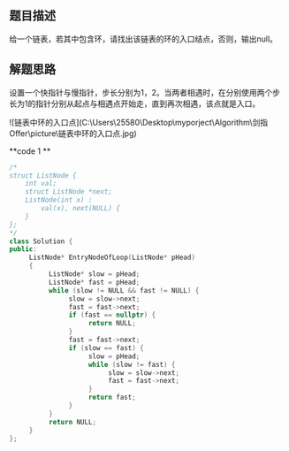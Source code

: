 ## 题目描述

给一个链表，若其中包含环，请找出该链表的环的入口结点，否则，输出null。

## 解题思路

设置一个快指针与慢指针，步长分别为1，2。当两者相遇时，在分别使用两个步长为1的指针分别从起点与相遇点开始走，直到再次相遇，该点就是入口。

![链表中环的入口点](C:\Users\25580\Desktop\myporject\Algorithm\剑指 Offer\picture\链表中环的入口点.jpg)



**code 1 **

```c++
/*
struct ListNode {
    int val;
    struct ListNode *next;
    ListNode(int x) :
        val(x), next(NULL) {
    }
};
*/
class Solution {
public:
     ListNode* EntryNodeOfLoop(ListNode* pHead)
     {
          ListNode* slow = pHead;
          ListNode* fast = pHead;
          while (slow != NULL && fast != NULL) {
               slow = slow->next;
               fast = fast->next;
               if (fast == nullptr) {
                    return NULL;
               }
               fast = fast->next;
               if (slow == fast) {
                    slow = pHead;
                    while (slow != fast) {
                         slow = slow->next;
                         fast = fast->next;
                    }
                    return fast;
               }
          }
          return NULL;
     }
};
```



